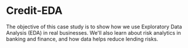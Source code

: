 # Credit-EDA
The objective of this case study is to show how we use Exploratory Data Analysis (EDA) in real businesses. We'll also learn about risk analytics in banking and finance, and how data helps reduce lending risks.
